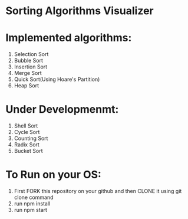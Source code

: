 # Sorting Algorithms Visualizer 
# Implemented algorithms: 
1. Selection Sort
2. Bubble Sort
3. Insertion Sort
4. Merge Sort
5. Quick Sort(Using Hoare's Partition)
6. Heap Sort

# Under Developmenmt:
1. Shell Sort
2. Cycle Sort
3. Counting Sort 
4. Radix Sort
5. Bucket Sort

# To Run on your OS:
1. First FORK this repository on your github and then CLONE it using git clone command
2. run npm install
3. run npm start
